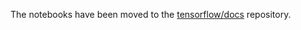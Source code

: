The notebooks have been moved to the
[tensorflow/docs](https://github.com/uve/docs/tree/master/site/en/tutorials/eager)
repository.
